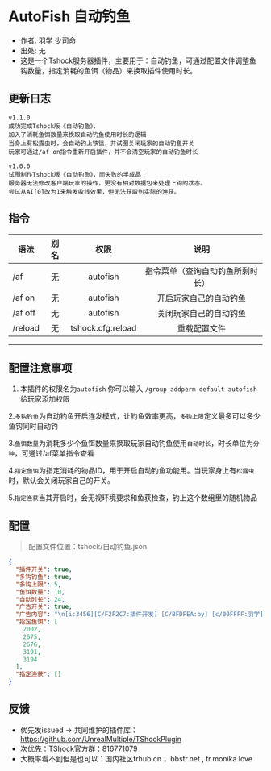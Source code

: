 # AutoFish 自动钓鱼

- 作者: 羽学 少司命
- 出处: 无
- 这是一个Tshock服务器插件，主要用于：自动钓鱼，可通过配置文件调整鱼钩数量，指定消耗的鱼饵（物品）来换取插件使用时长。

## 更新日志

```
v1.1.0
成功完成Tshock版《自动钓鱼》，
加入了消耗鱼饵数量来换取自动钓鱼使用时长的逻辑
当身上有松露虫时，会自动钓上铁镐，并试图关闭玩家的自动钓鱼开关
玩家可通过/af on指令重新开启插件，并不会清空玩家的自动钓鱼时长

v1.0.0
试图制作Tshock版《自动钓鱼》，而失败的半成品：
服务器无法修改客户端玩家的操作，更没有相对数据包来处理上钩的状态。
尝试从AI[0]改为1来触发收线效果，但无法获取到实际的渔获。

```

## 指令

| 语法                             | 别名  |       权限       |                   说明                   |
| -------------------------------- | :---: | :--------------: | :--------------------------------------: |
| /af  | 无 |   autofish    |    指令菜单（查询自动钓鱼所剩时长）    |
| /af on  | 无 |   autofish    |    开启玩家自己的自动钓鱼    |
| /af off  | 无 |   autofish    |    关闭玩家自己的自动钓鱼    |
| /reload  | 无 |   tshock.cfg.reload    |    重载配置文件    |

---
配置注意事项
---
1. 本插件的权限名为`autofish` 你可以输入 `/group addperm default autofish`给玩家添加权限

2.`多钩钓鱼`为自动钓鱼开启连发模式，让钓鱼效率更高，`多钩上限`定义最多可以多少鱼钩同时自动钓
  
3.`鱼饵数量`为消耗多少个鱼饵数量来换取玩家自动钓鱼使用`自动时长`，时长单位为`分钟`，可通过/af菜单指令查看

4.`指定鱼饵`为指定消耗的物品ID，用于开启自动钓鱼功能用。当玩家身上有`松露虫`时，默认会关闭玩家自己的开关。

5.`指定渔获`当其开启时，会无视环境要求和鱼获检查，钓上这个数组里的随机物品

## 配置
> 配置文件位置：tshock/自动钓鱼.json
```json
{
  "插件开关": true,
  "多钩钓鱼": true,
  "多钩上限": 5,
  "鱼饵数量": 10,
  "自动时长": 24,
  "广告开关": true,
  "广告内容": "\n[i:3456][C/F2F2C7:插件开发] [C/BFDFEA:by] [c/00FFFF:羽学] | [c/7CAEDD:少司命][i:3459]",
  "指定鱼饵": [
    2002,
    2675,
    2676,
    3191,
    3194
  ],
  "指定渔获": []
}
```
## 反馈
- 优先发issued -> 共同维护的插件库：https://github.com/UnrealMultiple/TShockPlugin
- 次优先：TShock官方群：816771079
- 大概率看不到但是也可以：国内社区trhub.cn ，bbstr.net , tr.monika.love